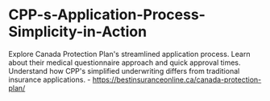 # CPP-s-Application-Process-Simplicity-in-Action
Explore Canada Protection Plan's streamlined application process. Learn about their medical questionnaire approach and quick approval times. Understand how CPP's simplified underwriting differs from traditional insurance applications. - https://bestinsuranceonline.ca/canada-protection-plan/
